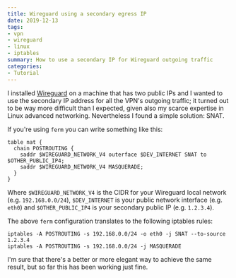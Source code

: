 ```yaml
---
title: Wireguard using a secondary egress IP
date: 2019-12-13
tags:
- vpn
- wireguard
- linux
- iptables
summary: How to use a secondary IP for Wireguard outgoing traffic
categories:
- Tutorial
---
```


I installed [Wireguard](https://www.wireguard.com/) on a machine that has two public IPs and I
wanted to use the secondary IP address for all the VPN's outgoing traffic; it turned out to be way
more difficult than I expected, given also my scarce expertise in Linux advanced
networking. Nevertheless I found a simple solution: SNAT.

If you're using `ferm` you can write something like this:

```
table nat {
  chain POSTROUTING {
    saddr $WIREGUARD_NETWORK_V4 outerface $DEV_INTERNET SNAT to $OTHER_PUBLIC_IP4;
    saddr $WIREGUARD_NETWORK_V4 MASQUERADE;
  }
}
```

Where `$WIREGUARD_NETWORK_V4` is the CIDR for your Wireguard local network (e.g. `192.168.0.0/24`),
`$DEV_INTERNET` is your public network interface (e.g. `eth0`) and `$OTHER_PUBLIC_IP4` is your
secondary public IP (e.g. `1.2.3.4`).

The above `ferm` configuration translates to the following iptables rules:

```
iptables -A POSTROUTING -s 192.168.0.0/24 -o eth0 -j SNAT --to-source 1.2.3.4
iptables -A POSTROUTING -s 192.168.0.0/24 -j MASQUERADE
```

I'm sure that there's a better or more elegant way to achieve the same result, but so far this has
been working just fine.
